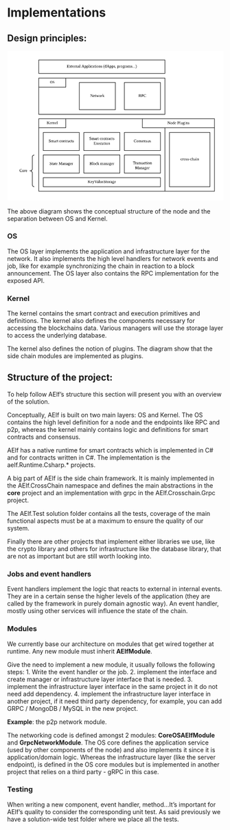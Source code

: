 # Implementations

## Design principles:

![](../.gitbook/assets/node-archi.png)

The above diagram shows the conceptual structure of the node and the separation between OS and Kernel.

### OS

The OS layer implements the application and infrastructure layer for the network. It also implements the high level handlers for network events and job, like for example synchronizing the chain in reaction to a block announcement. The OS layer also contains the RPC implementation for the exposed API.

### Kernel

The kernel contains the smart contract and execution primitives and definitions. The kernel also defines the components necessary for accessing the blockchains data. Various managers will use the storage layer to access the underlying database.

The kernel also defines the notion of plugins. The diagram show that the side chain modules are implemented as plugins.

## Structure of the project:

To help follow AElf’s structure this section will present you with an overview of the solution.

Conceptually, AElf is built on two main layers: OS and Kernel. The OS contains the high level definition for a node and the endpoints like RPC and p2p, whereas the kernel mainly contains logic and definitions for smart contracts and consensus.

AElf has a native runtime for smart contracts which is implemented in C\# and for contracts written in C\#. The implementation is the aelf.Runtime.Csharp.\* projects.

A big part of AElf is the side chain framework. It is mainly implemented in the AElf.CrossChain namespace and defines the main abstractions in the **core** project and an implementation with grpc in the AElf.Crosschain.Grpc project.

The AElf.Test solution folder contains all the tests, coverage of the main functional aspects must be at a maximum to ensure the quality of our system.

Finally there are other projects that implement either libraries we use, like the crypto library and others for infrastructure like the database library, that are not as important but are still worth looking into.

### Jobs and event handlers

Event handlers implement the logic that reacts to external in internal events. They are in a certain sense the higher levels of the application \(they are called by the framework in purely domain agnostic way\). An event handler, mostly using other services will influence the state of the chain.

### Modules

We currently base our architecture on modules that get wired together at runtime. Any new module must inherit **AElfModule**.

Give the need to implement a new module, it usually follows the following steps: 1. Write the event handler or the job. 2. implement the interface and create manager or infrastructure layer interface that is needed. 3. implement the infrastructure layer interface in the same project in it do not need add dependency. 4. implement the infrastructure layer interface in another project, if it need third party dependency, for example, you can add GRPC / MongoDB / MySQL in the new project.

**Example**: the p2p network module.

The networking code is defined amongst 2 modules: **CoreOSAElfModule** and **GrpcNetworkModule**. The OS core defines the application service \(used by other components of the node\) and also implements it since it is application/domain logic. Whereas the infrastructure layer \(like the server endpoint\), is defined in the OS core modules but is implemented in another project that relies on a third party - gRPC in this case.

### Testing

When writing a new component, event handler, method...It’s important for AElf’s quality to consider the corresponding unit test. As said previously we have a solution-wide test folder where we place all the tests.

